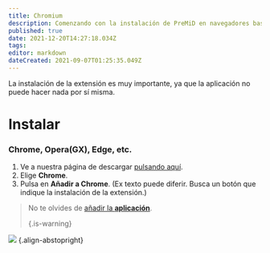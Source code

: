 ```yaml
---
title: Chromium
description: Comenzando con la instalación de PreMiD en navegadores basados en Chromium
published: true
date: 2021-12-20T14:27:18.034Z
tags:
editor: markdown
dateCreated: 2021-09-07T01:25:35.049Z
---
```


La instalación de la extensión es muy importante, ya que la aplicación no puede hacer nada por sí misma.

# Instalar
### Chrome, Opera(GX), Edge, etc.
1. Ve a nuestra página de descargar [pulsando aquí](https://premid.app/downloads).
2. Elige **Chrome**.
3. Pulsa en **Añadir a Chrome**. (Ex texto puede diferir. Busca un botón que indique la instalación de la extensión.)

> No te olvides de [añadir la **aplicación**](/install). 
> 
> {.is-warning}

![](https://img.icons8.com/color/2x/chrome.png) {.align-abstopright}

